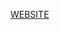  [WEBSITE](https://github.com/sveltejs/kit/tree/master/packages/create-svelte](https://usingjikan.netlify.app/))
